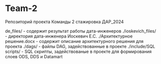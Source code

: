 # Team-2
Репозиторий проекта Команды 2 стажировка ДАР_2024

de_files/ - содержит результат работы дата-инженеров
./ioskevich_files/ - директория дата-инженера Иоскевич Е.С.
./Архитектурное решение.docx - содержит описание архитектурного решения для проекта
./dags/ - файлы DAG, задействованные в проекте
./include/SQL scripts/ - SQL скрипты, задействованые в проекте для формирования слоев ODS, DDS и Datamart
